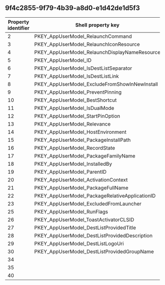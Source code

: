 ## 9f4c2855-9f79-4b39-a8d0-e1d42de1d5f3

Property identifier | Shell property key | Shell name | Alias
--- | --- | --- | ---
2 | PKEY_AppUserModel_RelaunchCommand | System.AppUserModel.RelaunchCommand | 
3 | PKEY_AppUserModel_RelaunchIconResource | System.AppUserModel.RelaunchIconResource | 
4 | PKEY_AppUserModel_RelaunchDisplayNameResource | System.AppUserModel.RelaunchDisplayNameResource | 
5 | PKEY_AppUserModel_ID | System.AppUserModel.ID | 
6 | PKEY_AppUserModel_IsDestListSeparator | System.AppUserModel.IsDestListSeparator | 
7 | PKEY_AppUserModel_IsDestListLink | System.AppUserModel.IsDestListLink | 
8 | PKEY_AppUserModel_ExcludeFromShowInNewInstall | System.AppUserModel.ExcludeFromShowInNewInstall | 
9 | PKEY_AppUserModel_PreventPinning | System.AppUserModel.PreventPinning | 
10 | PKEY_AppUserModel_BestShortcut | System.AppUserModel.BestShortcut | 
11 | PKEY_AppUserModel_IsDualMode | System.AppUserModel.IsDualMode | 
12 | PKEY_AppUserModel_StartPinOption | System.AppUserModel.StartPinOption | 
13 | PKEY_AppUserModel_Relevance | System.AppUserModel.Relevance | 
14 | PKEY_AppUserModel_HostEnvironment | System.AppUserModel.HostEnvironment | 
15 | PKEY_AppUserModel_PackageInstallPath | System.AppUserModel.PackageInstallPath | 
16 | PKEY_AppUserModel_RecordState | System.AppUserModel.RecordState | 
17 | PKEY_AppUserModel_PackageFamilyName | System.AppUserModel.PackageFamilyName | 
18 | PKEY_AppUserModel_InstalledBy | System.AppUserModel.InstalledBy | 
19 | PKEY_AppUserModel_ParentID | System.AppUserModel.ParentID | 
20 | PKEY_AppUserModel_ActivationContext | System.AppUserModel.ActivationContext | 
21 | PKEY_AppUserModel_PackageFullName | System.AppUserModel.PackageFullName | 
22 | PKEY_AppUserModel_PackageRelativeApplicationID | System.AppUserModel.PackageRelativeApplicationID | 
23 | PKEY_AppUserModel_ExcludedFromLauncher | System.AppUserModel.ExcludedFromLauncher | 
25 | PKEY_AppUserModel_RunFlags | System.AppUserModel.RunFlags | 
26 | PKEY_AppUserModel_ToastActivatorCLSID | System.AppUserModel.ToastActivatorCLSID | 
27 | PKEY_AppUserModel_DestListProvidedTitle | System.AppUserModel.DestListProvidedTitle | 
28 | PKEY_AppUserModel_DestListProvidedDescription | System.AppUserModel.DestListProvidedDescription | 
29 | PKEY_AppUserModel_DestListLogoUri | System.AppUserModel.DestListLogoUri | 
30 | PKEY_AppUserModel_DestListProvidedGroupName | System.AppUserModel.DestListProvidedGroupName | 
34 |  | System.AppUserModel.PinMigration.PackagedAppId | 
35 |  | System.AppUserModel.FeatureOnDemand | 
40 |  | System.AppUserModel.IsSystemComponent | 

